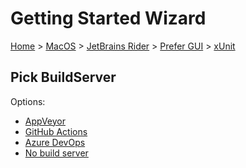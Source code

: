 <!--
GENERATED FILE - DO NOT EDIT
This file was generated by [MarkdownSnippets](https://github.com/SimonCropp/MarkdownSnippets).
Source File: /docs/mdsource/wiz/MacOS_Rider_Gui_xUnit.source.md
To change this file edit the source file and then run MarkdownSnippets.
-->

# Getting Started Wizard

[Home](/docs/wiz/readme.md) > [MacOS](MacOS.md) > [JetBrains Rider](MacOS_Rider.md) > [Prefer GUI](MacOS_Rider_Gui.md) > [xUnit](MacOS_Rider_Gui_xUnit.md)

## Pick BuildServer

Options:
 * [AppVeyor](MacOS_Rider_Gui_xUnit_AppVeyor.md)
 * [GitHub Actions](MacOS_Rider_Gui_xUnit_GitHubActions.md)
 * [Azure DevOps](MacOS_Rider_Gui_xUnit_AzureDevOps.md)
 * [No build server](MacOS_Rider_Gui_xUnit_None.md)
